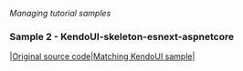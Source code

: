 _Managing tutorial samples_
### Sample 2 - KendoUI-skeleton-esnext-aspnetcore

|[Original source code](https://github.com/aurelia/skeleton-navigation/tree/master/skeleton-esnext-aspnetcore)|[Matching KendoUI sample]()|
